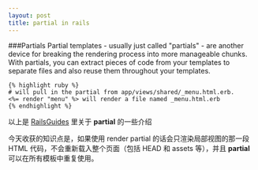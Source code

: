 ```yaml
---
layout: post
title: partial in rails
---
```



###Partials
Partial templates - usually just called "partials" - are another device for breaking the rendering process into more manageable chunks. With partials, you can extract pieces of code from your templates to separate files and also reuse them throughout your templates.

<!--break-->

	{% highlight ruby %}
	# will pull in the partial from app/views/shared/_menu.html.erb.
	<%= render "menu" %> will render a file named _menu.html.erb
	{% endhighlight %}


以上是 [RailsGuides](http://guides.rubyonrails.org/action_view_overview.html#partials) 里关于 **partial** 的一些介绍

今天收获的知识点是，如果使用 render partial 的话会只渲染局部视图的那一段 HTML 代码，不会重新载入整个页面（包括 HEAD 和 assets 等），并且 **partial** 可以在所有模板中重复使用。
